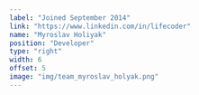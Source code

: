 ```yaml
---
label: "Joined September 2014"
link: "https://www.linkedin.com/in/lifecoder"
name: "Myroslav Holiyak"
position: "Developer"
type: "right"
width: 6
offset: 5
image: "img/team_myroslav_holyak.png"
---
```

